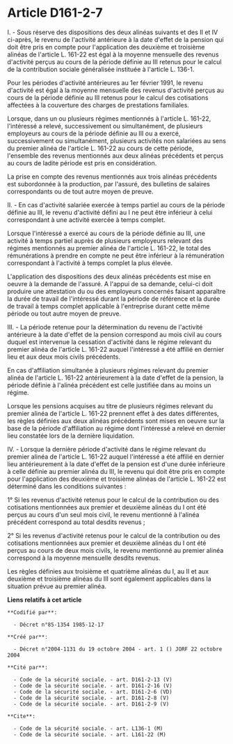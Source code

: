 # Article D161-2-7

I. - Sous réserve des dispositions des deux alinéas suivants et des II et IV ci-après, le revenu de l'activité antérieure à
la date d'effet de la pension qui doit être pris en compte pour l'application des deuxième et troisième alinéas de l'article
L. 161-22 est égal à la moyenne mensuelle des revenus d'activité perçus au cours de la période définie au III retenus pour le
calcul de la contribution sociale généralisée instituée à l'article L. 136-1.

Pour les périodes d'activité antérieures au 1er février 1991, le revenu d'activité est égal à la moyenne mensuelle des
revenus d'activité perçus au cours de la période définie au III retenus pour le calcul des cotisations affectées à la
couverture des charges de prestations familiales.

Lorsque, dans un ou plusieurs régimes mentionnés à l'article L. 161-22, l'intéressé a relevé, successivement ou
simultanément, de plusieurs employeurs au cours de la période définie au III ou a exercé, successivement ou simultanément,
plusieurs activités non salariées au sens du premier alinéa de l'article L. 161-22 au cours de cette période, l'ensemble des
revenus mentionnés aux deux alinéas précédents et perçus au cours de ladite période est pris en considération.

La prise en compte des revenus mentionnés aux trois alinéas précédents est subordonnée à la production, par l'assuré, des
bulletins de salaires correspondants ou de tout autre moyen de preuve.

II. - En cas d'activité salariée exercée à temps partiel au cours de la période définie au III, le revenu d'activité défini
au I ne peut être inférieur à celui correspondant à une activité exercée à temps complet.

Lorsque l'intéressé a exercé au cours de la période définie au III, une activité à temps partiel auprès de plusieurs
employeurs relevant des régimes mentionnés au premier alinéa de l'article L. 161-22, le total des rémunérations à prendre en
compte ne peut être inférieur à la rémunération correspondant à l'activité à temps complet la plus élevée.

L'application des dispositions des deux alinéas précédents est mise en oeuvre à la demande de l'assuré. A l'appui de sa
demande, celui-ci doit produire une attestation du ou des employeurs concernés faisant apparaître la durée de travail de
l'intéressé durant la période de référence et la durée de travail à temps complet applicable à l'entreprise durant cette même
période ou tout autre moyen de preuve.

III. - La période retenue pour la détermination du revenu de l'activité antérieure à la date d'effet de la pension correspond
au mois civil au cours duquel est intervenue la cessation d'activité dans le régime relevant du premier alinéa de l'article
L. 161-22 auquel l'intéressé a été affilié en dernier lieu et aux deux mois civils précédents.

En cas d'affiliation simultanée à plusieurs régimes relevant du premier alinéa de l'article L. 161-22 antérieurement à la
date d'effet de la pension, la période définie à l'alinéa précédent est celle justifiée dans au moins un régime.

Lorsque les pensions acquises au titre de plusieurs régimes relevant du premier alinéa de l'article L. 161-22 prennent effet
à des dates différentes, les règles définies aux deux alinéas précédents sont mises en oeuvre sur la base de la période
d'affiliation au régime dont l'intéressé a relevé en dernier lieu constatée lors de la dernière liquidation.

IV. - Lorsque la dernière période d'activité dans le régime relevant du premier alinéa de l'article L. 161-22 auquel
l'intéressé a été affilié en dernier lieu antérieurement à la date d'effet de la pension est d'une durée inférieure à celle
définie au premier alinéa du III, le revenu qui doit être pris en compte pour l'application des deuxième et troisième alinéas
de l'article L. 161-22 est déterminé dans les conditions suivantes :

1° Si les revenus d'activité retenus pour le calcul de la contribution ou des cotisations mentionnées aux premier et deuxième
alinéas du I ont été perçus au cours d'un seul mois civil, le revenu mentionné à l'alinéa précédent correspond au total
desdits revenus ;

2° Si les revenus d'activité retenus pour le calcul de la contribution ou des cotisations mentionnées aux premier et deuxième
alinéas du I ont été perçus au cours de deux mois civils, le revenu mentionné au premier alinéa correspond à la moyenne
mensuelle desdits revenus.

Les règles définies aux troisième et quatrième alinéas du I, au II et aux deuxième et troisième alinéas du III sont également
applicables dans la situation prévue au premier alinéa.

**Liens relatifs à cet article**

	**Codifié par**:

	  - Décret n°85-1354 1985-12-17

	**Créé par**:

	  - Décret n°2004-1131 du 19 octobre 2004 - art. 1 () JORF 22 octobre 2004

	**Cité par**:

	  - Code de la sécurité sociale. - art. D161-2-13 (V)
	  - Code de la sécurité sociale. - art. D161-2-16 (V)
	  - Code de la sécurité sociale. - art. D161-2-6 (VD)
	  - Code de la sécurité sociale. - art. D161-2-8 (V)
	  - Code de la sécurité sociale. - art. D161-2-9 (V)

	**Cite**:

	  - Code de la sécurité sociale. - art. L136-1 (M)
	  - Code de la sécurité sociale. - art. L161-22 (M)
